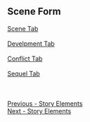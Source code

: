 ## Scene Form ##
[Scene Tab](Scene_Tab.md) <br/><br/>
[Develpment Tab](Develpment_Tab.md) <br/><br/>
[Conflict Tab](Conflict_Tab.md) <br/><br/>
[Sequel Tab](Sequel_Tab.md) <br/><br/>
 <br/> <br/>
[Previous - Story Elements](Story_Elements.md) <br/>
[Next - Story Elements](Story_Elements.md) <br/>

